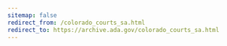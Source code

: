 ```yaml
---
sitemap: false 
redirect_from: /colorado_courts_sa.html 
redirect_to: https://archive.ada.gov/colorado_courts_sa.html 
---
```

